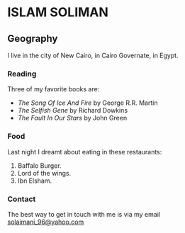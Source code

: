 # ISLAM SOLIMAN

## Geography

I live in the city of New Cairo, in Cairo Governate, in Egypt.

### Reading

Three of my favorite books are:

- *The Song Of Ice And Fire* by George R.R. Martin
- *The Selfish Gene* by Richard Dowkins
- *The Fault In Our Stars* by John Green

### Food
Last night I dreamt about eating in these restaurants:

1. Baffalo Burger.
2. Lord of the wings.
3. Ibn Elsham.

### Contact

The best way to get in touch with me is via my email <solaimani_96@yahoo.com>
